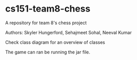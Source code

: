 # cs151-team8-chess
A repository for team 8's chess project

Authors: Skyler Hungerford, Sehajmeet Sohal, Neeval Kumar

Check class diagram for an overview of classes

The game can ran be running the jar file.
